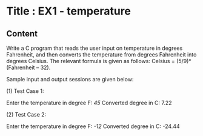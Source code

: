 # Title : EX1 - temperature

## Content

Write a C program that reads the user input on temperature in degrees Fahrenheit, and then converts the temperature from degrees Fahrenheit into degrees Celsius. The relevant formula is given as follows: Celsius = (5/9)\*(Fahrenheit – 32).

Sample input and output sessions are given below:

(1) Test Case 1:

Enter the temperature in degree F:
_45_
Converted degree in C: 7.22

(2) Test Case 2:

Enter the temperature in degree F:
_-12_
Converted degree in C: -24.44
